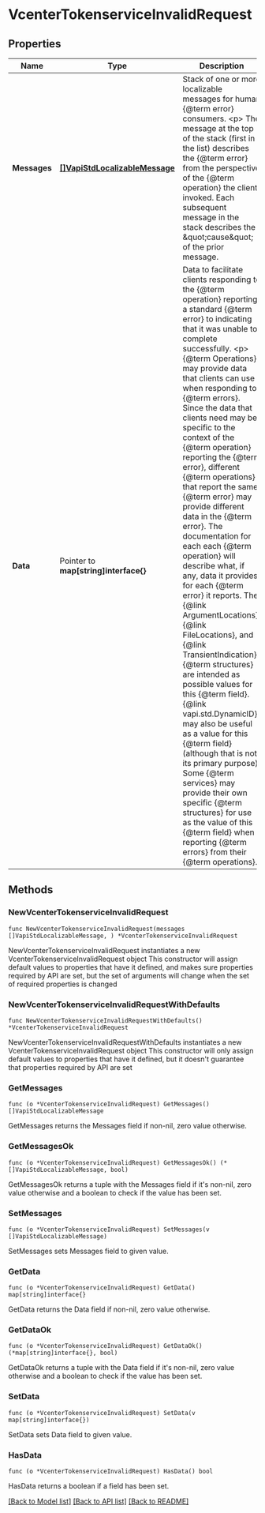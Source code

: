 # VcenterTokenserviceInvalidRequest

## Properties

Name | Type | Description | Notes
------------ | ------------- | ------------- | -------------
**Messages** | [**[]VapiStdLocalizableMessage**](VapiStdLocalizableMessage.md) | Stack of one or more localizable messages for human {@term error} consumers. &lt;p&gt; The message at the top of the stack (first in the list) describes the {@term error} from the perspective of the {@term operation} the client invoked. Each subsequent message in the stack describes the \&quot;cause\&quot; of the prior message. | 
**Data** | Pointer to **map[string]interface{}** | Data to facilitate clients responding to the {@term operation} reporting a standard {@term error} to indicating that it was unable to complete successfully. &lt;p&gt; {@term Operations} may provide data that clients can use when responding to {@term errors}.  Since the data that clients need may be specific to the context of the {@term operation} reporting the {@term error}, different {@term operations} that report the same {@term error} may provide different data in the {@term error}.  The documentation for each each {@term operation} will describe what, if any, data it provides for each {@term error} it reports. The {@link ArgumentLocations}, {@link FileLocations}, and {@link TransientIndication} {@term structures} are intended as possible values for this {@term field}.  {@link vapi.std.DynamicID} may also be useful as a value for this {@term field} (although that is not its primary purpose).  Some {@term services} may provide their own specific {@term structures} for use as the value of this {@term field} when reporting {@term errors} from their {@term operations}. | [optional] 

## Methods

### NewVcenterTokenserviceInvalidRequest

`func NewVcenterTokenserviceInvalidRequest(messages []VapiStdLocalizableMessage, ) *VcenterTokenserviceInvalidRequest`

NewVcenterTokenserviceInvalidRequest instantiates a new VcenterTokenserviceInvalidRequest object
This constructor will assign default values to properties that have it defined,
and makes sure properties required by API are set, but the set of arguments
will change when the set of required properties is changed

### NewVcenterTokenserviceInvalidRequestWithDefaults

`func NewVcenterTokenserviceInvalidRequestWithDefaults() *VcenterTokenserviceInvalidRequest`

NewVcenterTokenserviceInvalidRequestWithDefaults instantiates a new VcenterTokenserviceInvalidRequest object
This constructor will only assign default values to properties that have it defined,
but it doesn't guarantee that properties required by API are set

### GetMessages

`func (o *VcenterTokenserviceInvalidRequest) GetMessages() []VapiStdLocalizableMessage`

GetMessages returns the Messages field if non-nil, zero value otherwise.

### GetMessagesOk

`func (o *VcenterTokenserviceInvalidRequest) GetMessagesOk() (*[]VapiStdLocalizableMessage, bool)`

GetMessagesOk returns a tuple with the Messages field if it's non-nil, zero value otherwise
and a boolean to check if the value has been set.

### SetMessages

`func (o *VcenterTokenserviceInvalidRequest) SetMessages(v []VapiStdLocalizableMessage)`

SetMessages sets Messages field to given value.


### GetData

`func (o *VcenterTokenserviceInvalidRequest) GetData() map[string]interface{}`

GetData returns the Data field if non-nil, zero value otherwise.

### GetDataOk

`func (o *VcenterTokenserviceInvalidRequest) GetDataOk() (*map[string]interface{}, bool)`

GetDataOk returns a tuple with the Data field if it's non-nil, zero value otherwise
and a boolean to check if the value has been set.

### SetData

`func (o *VcenterTokenserviceInvalidRequest) SetData(v map[string]interface{})`

SetData sets Data field to given value.

### HasData

`func (o *VcenterTokenserviceInvalidRequest) HasData() bool`

HasData returns a boolean if a field has been set.


[[Back to Model list]](../README.md#documentation-for-models) [[Back to API list]](../README.md#documentation-for-api-endpoints) [[Back to README]](../README.md)


